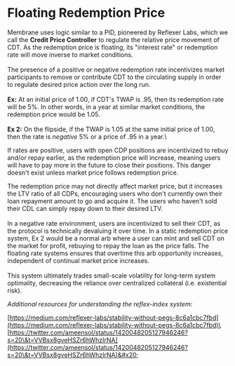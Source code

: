 # Floating Redemption Price

Membrane uses logic similar to a PID, pioneered by Reflexer Labs, which we call the **Credit Price Controller** to regulate the relative price movement of CDT. As the redemption price is floating, its "interest rate" or redemption rate will move inverse to market conditions. \
\
The presence of a positive or negative redemption rate incentivizes market participants to remove or contribute CDT to the circulating supply in order to regulate desired price action over the long run. \
\
**Ex:** At an initial price of 1.00, if CDT's TWAP is .95, then its redemption rate will be 5%. In other words, in a year at similar market conditions, the redemption price would be 1.05.\
\
**Ex 2:** On the flipside, if the TWAP is 1.05 at the same initial price of 1.00, then the rate is _negative_ 5% or a price of .95 in a year.\


If rates are positive, users with open CDP positions are incentivized to rebuy and/or repay earlier, as the redemption price will increase, meaning users will have to pay more in the future to close their positions. This danger doesn't exist unless market price follows redemption price.&#x20;

The redemption price may not directly affect market price, but it increases the LTV ratio of all CDPs, encouraging users who don't currently own their loan repayment amount to go and acquire it. The users who haven't sold their CDL can simply repay down to their desired LTV.\
\
In a negative rate environment, users are incentivized to sell their CDT, as the protocol is technically devaluing it over time. In a static redemption price system, Ex 2 would be a normal arb where a user can mint and sell CDT on the market for profit, rebuying to repay the loan as the price falls. The floating rate systems ensures that overtime this arb opportunity increases, independent of continual market price increases.\
\
This system ultimately trades small-scale volatility for long-term system optimality, decreasing the reliance over centralized collateral (i.e. existential risk).



_Additional resources for understanding the reflex-index system:_

[https://medium.com/reflexer-labs/stability-without-pegs-8c6a1cbc7fbd](https://medium.com/reflexer-labs/stability-without-pegs-8c6a1cbc7fbd)\
[https://twitter.com/ameensol/status/1420048205127946246?s=20\&t=VVBsx8gveHSZr6hWhzIrNA](https://twitter.com/ameensol/status/1420048205127946246?s=20\&t=VVBsx8gveHSZr6hWhzIrNA)&#x20;

